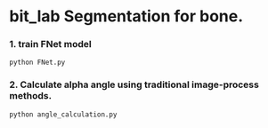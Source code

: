 # bit_lab   Segmentation for bone.

### 1. train FNet model
```
python FNet.py
```

### 2. Calculate alpha angle using traditional image-process methods.
```
python angle_calculation.py
```
